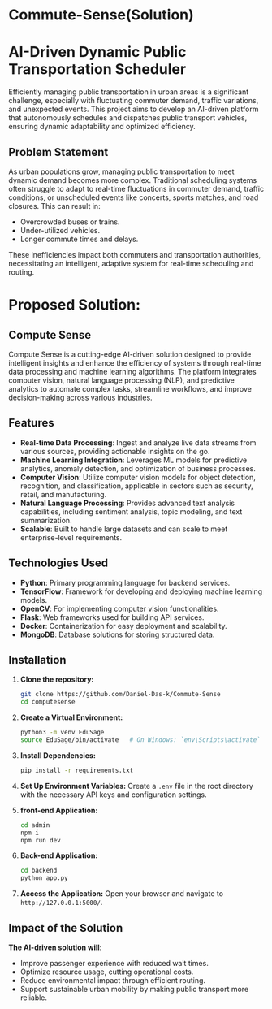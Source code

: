 # Commute-Sense(Solution)
# AI-Driven Dynamic Public Transportation Scheduler

Efficiently managing public transportation in urban areas is a significant challenge, especially with fluctuating commuter demand, traffic variations, and unexpected events. This project aims to develop an AI-driven platform that autonomously schedules and dispatches public transport vehicles, ensuring dynamic adaptability and optimized efficiency.

## Problem Statement

As urban populations grow, managing public transportation to meet dynamic demand becomes more complex. Traditional scheduling systems often struggle to adapt to real-time fluctuations in commuter demand, traffic conditions, or unscheduled events like concerts, sports matches, and road closures. This can result in:

- Overcrowded buses or trains.
- Under-utilized vehicles.
- Longer commute times and delays.

These inefficiencies impact both commuters and transportation authorities, necessitating an intelligent, adaptive system for real-time scheduling and routing.

# Proposed Solution: 
## Compute Sense

 Compute Sense is a cutting-edge AI-driven solution designed to provide intelligent insights and enhance the efficiency of systems through real-time data processing and machine learning algorithms. The platform integrates computer vision, natural language processing (NLP), and predictive analytics to automate complex tasks, streamline workflows, and improve decision-making across various industries.


## Features

- **Real-time Data Processing**: Ingest and analyze live data streams from various sources, providing actionable insights on the go.
- **Machine Learning Integration**: Leverages ML models for predictive analytics, anomaly detection, and optimization of business processes.
- **Computer Vision**: Utilize computer vision models for object detection, recognition, and classification, applicable in sectors such as security, retail, and manufacturing.
- **Natural Language Processing**: Provides advanced text analysis capabilities, including sentiment analysis, topic modeling, and text summarization.
- **Scalable**: Built to handle large datasets and can scale to meet enterprise-level requirements.


## Technologies Used

- **Python**: Primary programming language for backend services.
- **TensorFlow**: Framework for developing and deploying machine learning models.
- **OpenCV**: For implementing computer vision functionalities.
- **Flask**: Web frameworks used for building API services.
- **Docker**: Containerization for easy deployment and scalability.
- **MongoDB**: Database solutions for storing structured data.


## Installation

1. **Clone the repository:**

   ```bash
   git clone https://github.com/Daniel-Das-k/Commute-Sense
   cd computesense
   ```

2. **Create a Virtual Environment:**
   ```bash
   python3 -m venv EduSage
   source EduSage/bin/activate   # On Windows: `env\Scripts\activate`
   ```

3. **Install Dependencies:**
   ```bash
   pip install -r requirements.txt
   ```

4. **Set Up Environment Variables:**
   Create a `.env` file in the root directory with the necessary API keys and configuration settings.

5. **front-end Application:**
   ```bash
   cd admin
   npm i 
   npm run dev
   ```

6. **Back-end Application:**
    ```bash
   cd backend
   python app.py
   ```

7. **Access the Application:**
   Open your browser and navigate to `http://127.0.0.1:5000/`.


## Impact of the Solution
**The AI-driven solution will**:

- Improve passenger experience with reduced wait times.
- Optimize resource usage, cutting operational costs.
- Reduce environmental impact through efficient routing.
- Support sustainable urban mobility by making public transport more reliable.
